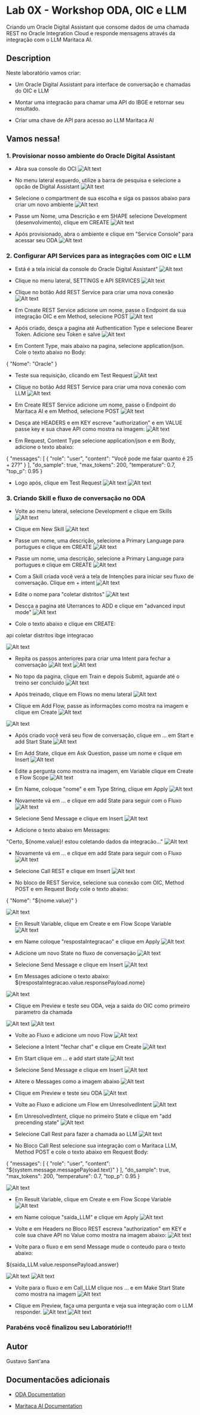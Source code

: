 # Lab 0X - Workshop ODA, OIC e LLM

Criando um Oracle Digital Assistant que consome dados de uma chamada REST no Oracle Integration Cloud e responde mensagens através da integração com o LLM Maritaca AI.

## Description

Neste laboratório vamos criar: 
- Um Oracle Digital Assistant para interface de conversação e chamadas do OIC e LLM

- Montar uma integracão para chamar uma API do IBGE e retornar seu resultado.

- Criar uma chave de API para acesso ao LLM Maritaca AI

## Vamos nessa!

### 1. Provisionar nosso ambiente do Oracle Digital Assistant

* Abra sua console do OCI
![Alt text](./1.png "a title")

* No menu lateral esquerdo, utilize a barra de pesquisa e selecione a opcão de Digital Assistant
![Alt text](./2.png "a title")

* Selecione o compartment de sua escolha e siga os passos abaixo para criar um novo ambiente
![Alt text](./3.png "a title")

* Passe um Nome, uma Descrição e em SHAPE selecione Development (desenvolvimento), clique em CREATE
![Alt text](./4.png "a title")

* Após provisionado, abra o ambiente e clique em "Service Console" para acessar seu ODA
![Alt text](./5.png "a title")

### 2. Configurar API Services para as integrações com OIC e LLM

* Está é a tela inicial da console do Oracle Digital Assistant"
![Alt text](./6.png "a title")

* Clique no menu lateral, SETTINGS e API SERVICES
![Alt text](./7.png "a title")

* Clique no botão Add REST Service para criar uma nova conexão
![Alt text](./8.png "a title")

* Em Create REST Service adicione um nome, passe o Endpoint da sua integração OIC e em Method, selecione POST
![Alt text](./9.png "a title")

* Após criado, desça a pagina até Authentication Type e selecione Bearer Token. Adicione seu Token e salve 
![Alt text](./10.png "a title")

* Em Content Type, mais abaixo na pagina, selecione application/json. Cole o texto abaixo no Body: 

{
    "Nome": "Oracle"
}

* Teste sua requisição, clicando em Test Request
![Alt text](./11.png "a title")

* Clique no botão Add REST Service para criar uma nova conexão com LLM
![Alt text](./13.png "a title")

* Em Create REST Service adicione um nome, passe o Endpoint do Maritaca AI e em Method, selecione POST
![Alt text](./14.png "a title")

* Desça até HEADERS e em KEY escreve "authorization" e em VALUE passe key e sua chave API como mostra na imagem:
![Alt text](./15.png "a title")

* Em Request, Content Type selecione application/json e em Body, adicione o texto abaixo: 

{
    "messages": [
        {
            "role": "user",
            "content": "Você pode me falar quanto é 25 + 27?"
        }
    ],
    "do_sample": true,
    "max_tokens": 200,
    "temperature": 0.7,
    "top_p": 0.95
}

* Logo após, clique em Test Request
![Alt text](./16.png "a title")
![Alt text](./17.png "a title")

### 3. Criando Skill e fluxo de conversação no ODA

* Volte ao menu lateral, selecione Development e clique em Skills
![Alt text](./18.png "a title")

* Clique em New Skill
![Alt text](./19.png "a title")

* Passe um nome, uma descrição, selecione a Primary Language para portugues e clique em CREATE
![Alt text](./20.png "a title")

* Passe um nome, uma descrição, selecione a Primary Language para portugues e clique em CREATE
![Alt text](./20.png "a title")

* Com a Skill criada você verá a tela de Intenções para iniciar seu fluxo de conversação. Clique em + intent
![Alt text](./21.png "a title")

* Edite o nome para "coletar distritos"
![Alt text](./22.png "a title")

* Descça a pagina até Uterrances to ADD e clique em "advanced input mode"
![Alt text](./23.png "a title")

* Cole o texto abaixo e clique em CREATE: 

api
coletar
distritos
ibge
integracao

![Alt text](./24.png "a title")

* Repita os passos anteriores para criar uma Intent para fechar a conversação
![Alt text](./25.png "a title")
![Alt text](./26.png "a title")

* No topo da pagina, clique em Train e depois Submit, aguarde até o treino ser concluido
![Alt text](./27.png "a title")

* Após treinado, clique em Flows no menu lateral
![Alt text](./28.png "a title")

* Clique em Add Flow, passe as informações como mostra na imagem e clique em Create
![Alt text](./29.png "a title")

![Alt text](./30.png "a title")

* Após criado você verá seu flow de conversação, clique em ... em Start e add Start State
![Alt text](./31.png "a title")

* Em Add State, clique em Ask Question, passe um nome e clique em Insert
![Alt text](./32.png "a title")

* Edite a pergunta como mostra na imagem, em Variable clique em Create e Flow Scope
![Alt text](./33.png "a title")

* Em Name, coloque "nome" e em Type String, clique em Apply
![Alt text](./34.png "a title")

* Novamente vá em ... e clique em add State para seguir com o Fluxo
![Alt text](./35.png "a title")

* Selecione Send Message e clique em Insert
![Alt text](./35.png "a title")

*  Adicione o texto abaixo em Messages:

"Certo, ${nome.value}! estou coletando dados da integracão..."
![Alt text](./37.png "a title")

* Novamente vá em ... e clique em add State para seguir com o Fluxo
![Alt text](./38.png "a title")

* Selecione Call REST e clique em Insert
![Alt text](./39.png "a title")

* No bloco de REST Service, selecione sua conexão com OIC, Method POST e em Request Body cole o texto abaixo: 

{
    "Nome": "${nome.value}"
}

![Alt text](./40.png "a title")

* Em Result Variable, clique em Create e em Flow Scope Variable
![Alt text](./41.png "a title")

* em Name coloque "respostaIntegracao" e clique em Apply
![Alt text](./42.png "a title")

* Adicione um novo State no fluxo de conversação
![Alt text](./43.png "a title")

* Selecione Send Message e clique em Insert
![Alt text](./44.png "a title")

* Em Messages adicione o texto abaixo:
${respostaIntegracao.value.responsePayload.nome}

![Alt text](./45.png "a title")


* Clique em Preview e teste seu ODA, veja a saida do OIC como primeiro parametro da chamada

![Alt text](./46.png "a title")
![Alt text](./47.png "a title")

* Volte ao Fluxo e adicione um novo Flow
![Alt text](./48.png "a title")

* Selecione a Intent "fechar chat" e clique em Create
![Alt text](./49.png "a title")

* Em Start clique em ... e add start state
![Alt text](./50.png "a title")

* Selecione Send Message e clique em Insert
![Alt text](./51.png "a title")

* Altere o Messages como a imagem abaixo
![Alt text](./52.png "a title")

* Clique em Preview e teste seu ODA
![Alt text](./53.png "a title")

* Volte ao Fluxo e adicione um Flow em UnresolvedIntent
![Alt text](./54.png "a title")


* Em UnresolvedIntent, clique no primeiro State e clique em "add precending state"
![Alt text](./55.png "a title")

* Selecione Call Rest para fazer a chamada ao LLM
![Alt text](./56.png "a title")

* No Bloco Call Rest selecione sua integração com o Maritaca LLM, Method POST e cole o texto abaixo em Request Body: 

{
    "messages": [
        {
            "role": "user",
            "content": "${system.message.messagePayload.text}"
        }
    ],
    "do_sample": true,
    "max_tokens": 200,
    "temperature": 0.7,
    "top_p": 0.95
}

![Alt text](./57.png "a title")

* Em Result Variable, clique em Create e em Flow Scope Variable
![Alt text](./58.png "a title")

* em Name coloque "saida_LLM" e clique em Apply
![Alt text](./59.png "a title")

* Volte e em Headers no Bloco REST escreva "authorization" em KEY e cole sua chave API no Value como mostra na imagem abaixo: 
![Alt text](./60.png "a title")

* Volte para o fluxo e em send Message mude o conteudo para o texto abaixo: 

${saida_LLM.value.responsePayload.answer}

![Alt text](./61.png "a title")
![Alt text](./62.png "a title")

* Volte para o fluxo e em Call_LLM clique nos ... e em Make Start State como mostra na imagem
![Alt text](./63.png "a title")


* Clique em Preview, faça uma pergunta e veja sua integração com o LLM responder.
![Alt text](./64.png "a title")
![Alt text](./65.png "a title")

### Parabéns você finalizou seu Laboratório!!! 

## Autor

Gustavo Sant'ana

## Documentacões adicionais

* [ODA Documentation](https://docs.oracle.com/en/cloud/paas/digital-assistant/)

* [Maritaca AI Documentation](https://chat.maritaca.ai/)
